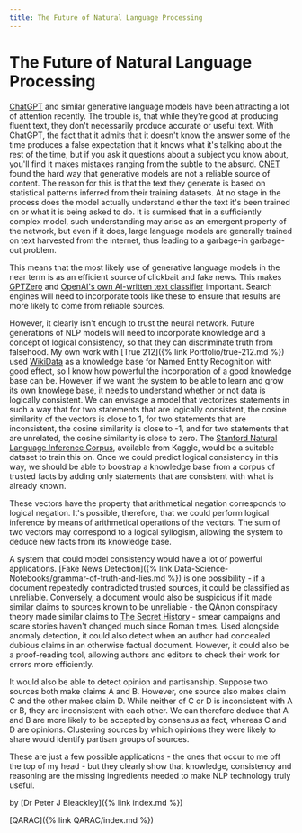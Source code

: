 ```yaml
---
title: The Future of Natural Language Processing
---
```


# The Future of Natural Language Processing

[ChatGPT](https://openai.com/blog/chatgpt/) and similar generative language models have been attracting a lot of attention recently. The trouble is, that while they're good at producing fluent text, they don't necessarily produce accurate or useful text. With ChatGPT, the fact that it admits that it doesn't know the answer some of the time produces a false expectation that it knows what it's talking about the rest of the time, but if you ask it questions about a subject you know about, you'll find it makes mistakes ranging from the subtle to the absurd. [CNET](https://www.engadget.com/cnet-reviewing-ai-written-articles-serious-errors-113041405.html) found the hard way that generative models are not a reliable source of content. The reason for this is that the text they generate is based on statistical patterns inferred from their training datasets. At no stage in the process does the model actually understand either the text it's been trained on or what it is being asked to do. It is surmised that in a sufficiently complex model, such understanding may arise as an emergent property of the network, but even if it does, large language models are generally trained on text harvested from the internet, thus leading to a garbage-in garbage-out problem.

This means that the most likely use of generative language models in the near term is as an efficient source of clickbait and fake news. This makes [GPTZero](https://dev.to/fannieailiverse/open-sourced-gptzero-3kik) and [OpenAI's own AI-written text classifier](https://openai.com/blog/new-ai-classifier-for-indicating-ai-written-text/) important. Search engines will need to incorporate tools like these to ensure that results are more likely to come from reliable sources.

However, it clearly isn't enough to trust the neural network. Future generations of NLP models will need to incorporate knowledge and a concept of logical consistency, so that they can discriminate truth from falsehood. My own work with [True 212]({% link Portfolio/true-212.md %}) used [WikiData](https://www.wikidata.org/) as a knowledge base for Named Entity Recognition with good effect, so I know how powerful the incorporation of a good knowledge base can be. However, if we want the system to be able to learn and grow its own knowlege base, it needs to understand whether or not data is logically consistent. We can envisage a model that vectorizes statements in such a way that for two statements that are logically consistent, the cosine similarity of the vectors is close to 1, for two statements that are inconsistent, the cosine similarity is close to -1, and for two statements that are unrelated, the cosine similarity is close to zero. The [Stanford Natural Language Inference Corpus](https://www.kaggle.com/datasets/stanfordu/stanford-natural-language-inference-corpus), available from Kaggle, would be a suitable dataset to train this on. Once we could predict logical consistency in this way, we should be able to boostrap a knowledge base from a corpus of trusted facts by adding only statements that are consistent with what is already known.

These vectors have the property that arithmetical negation corresponds to logical negation. It's possible, therefore, that we could perform logical inference by means of arithmetical operations of the vectors. The sum of two vectors may correspond to a logical syllogism, allowing the system to deduce new facts from its knowledge base.

A system that could model consistency would have a lot of powerful applications. [Fake News Detection]({% link Data-Science-Notebooks/grammar-of-truth-and-lies.md %}) is one possibility - if a document repeatedly contradicted trusted sources, it could be classified as unreliable. Conversely, a document would also be suspicious if it made similar claims to sources known to be unreliable - the QAnon conspiracy theory made similar claims to [The Secret History](https://sourcebooks.fordham.edu/basis/procop-anec.asp}) - smear campaigns and scare stories haven't changed much since Roman times. Used alongside anomaly detection, it could also detect when an author had concealed dubious claims in an otherwise factual document. However, it could also be a proof-reading tool, allowing authors and editors to check their work for errors more efficiently.

It would also be able to detect opinion and partisanship. Suppose two sources both make claims A and B. However, one source also makes claim C and the other makes claim D. While neither of C or D is inconsistent with A or B, they are inconsistent with each other. We can therefore deduce that A and B are more likely to be accepted by consensus as fact, whereas C and D are opinions. Clustering sources by which opinions they were likely to share would identify partisan groups of sources.

These are just a few possible applications - the ones that occur to me off the top of my head - but they clearly show that knowledge, consistency and reasoning are the missing ingredients needed to make NLP technology truly useful.

by [Dr Peter J Bleackley]({% link index.md %})

[QARAC]({% link QARAC/index.md %})

